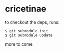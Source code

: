 # cricetinae

to checkout the deps, runs:

```
$ git submodule init
$ git submodule update
```

more to come
